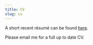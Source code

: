 ```yaml
---
title: CV
slug: cv
---
```


A short recent résumé can be found [here](https://www.dropbox.com/s/40zsh9oin0nygfq/cv_garcia.pdf?dl=0).

Please email me for a full up to date CV.
